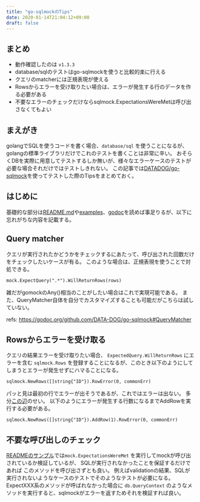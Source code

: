 ```yaml
---
title: "go-sqlmockのTips"
date: 2020-01-14T21:04:12+09:00
draft: false
---
```

## まとめ
* 動作確認したのは `v1.3.3`
* database/sqlのテストはgo-sqlmockを使うと比較的楽に行える
* クエリのmatcherには正規表現が使える
* Rowsからエラーを受け取りたい場合は、エラーが発生する行のデータを作る必要がある
* 不要なエラーのチェックだけならsqlmock.ExpectationsWereMetは呼び出さなくてもよい

## まえがき
golangでSQLを使うコードを書く場合、`database/sql` を使うことになるが、golangの標準ライブラリだけでこれのテストを書くことは非常に辛い。
おそらくDBを実際に用意してテストするしか無いが、様々なエラーケースのテストが必要な場合それだけではテストしきれない。
この記事では[DATADOG/go-sqlmock](https://github.com/DATA-DOG/go-sqlmock/)を使ってテストした際のTipsをまとめておく。

## はじめに
基礎的な部分は[README.md](https://github.com/DATA-DOG/go-sqlmock#tests-with-sqlmock)や[examples](https://github.com/DATA-DOG/go-sqlmock/tree/master/examples)、[godoc](https://godoc.org/github.com/DATA-DOG/go-sqlmock)を読めば事足りるが、以下に忘れがちな内容を記載する。


## Query matcher
クエリが実行されたかどうかをチェックするにあたって、呼び出された回数だけをチェックしたいケースが有る。
このような場合は、正規表現を使うことで対処できる。

```golang
mock.ExpectQuery(".*").WillReturnRows(rows)
```

雑だがgomockのAny()相当のことがしたい場合はこれで実現可能である。
また、QueryMatcher自体を自分でカスタマイズすることも可能だがこちらは試していない。

refs: https://godoc.org/github.com/DATA-DOG/go-sqlmock#QueryMatcher


## Rowsからエラーを受け取る
クエリの結果エラーを受け取りたい場合、 `ExpectedQuery.WillReturnRows` にエラーを含む `sqlmock.Rows` を登録することになるが、このとき以下のようにしてしまうとエラーが発生せずにハマることになる。

```golang
sqlmock.NewRows([]string{"ID"}).RowError(0, commonErr)
```

パッと見は最初の行でエラーが出そうであるが、これではエラーは出ない。
多分[この辺](https://github.com/DATA-DOG/go-sqlmock/blob/3f9954f6f6697845b082ca57995849ddf614f450/rows.go#L41)のせい。
以下のようにエラーが発生する行数になるまでAddRowを実行する必要がある。

```golang
sqlmock.NewRows([]string{"ID"}).AddRow(1).RowError(0, commonErr)
```


## 不要な呼び出しのチェック
[READMEのサンプル](https://github.com/DATA-DOG/go-sqlmock/tree/v1.3.3#tests-with-sqlmock)では`mock.ExpectationsWereMet` を実行してmockが呼び出されているか検証しているが、
SQLが実行されなかったことを保証するだけであれば
このメソッドを呼び出さずとも良い。
例えばvalidationの結果、SQLが実行されないようなケースのテストでそのようなテストが必要になる。  
ExpectXXX系のメソッドが呼ばれなかった場合に `db.QueryContext` のようなメソッドを実行すると、sqlmockがエラーを返すためそれを検証すれば良い。


